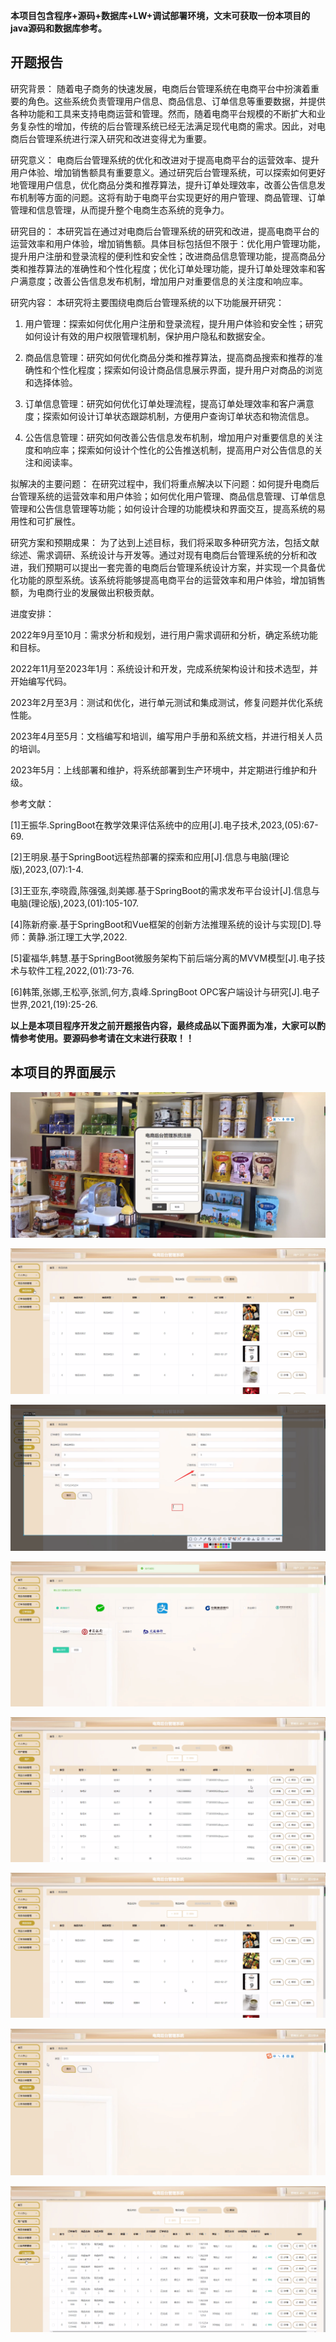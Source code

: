 ****本项目包含程序+源码+数据库+LW+调试部署环境，文末可获取一份本项目的java源码和数据库参考。****

## ******开题报告******

研究背景：
随着电子商务的快速发展，电商后台管理系统在电商平台中扮演着重要的角色。这些系统负责管理用户信息、商品信息、订单信息等重要数据，并提供各种功能和工具来支持电商运营和管理。然而，随着电商平台规模的不断扩大和业务复杂性的增加，传统的后台管理系统已经无法满足现代电商的需求。因此，对电商后台管理系统进行深入研究和改进变得尤为重要。

研究意义：
电商后台管理系统的优化和改进对于提高电商平台的运营效率、提升用户体验、增加销售额具有重要意义。通过研究后台管理系统，可以探索如何更好地管理用户信息，优化商品分类和推荐算法，提升订单处理效率，改善公告信息发布机制等方面的问题。这将有助于电商平台实现更好的用户管理、商品管理、订单管理和信息管理，从而提升整个电商生态系统的竞争力。

研究目的：
本研究旨在通过对电商后台管理系统的研究和改进，提高电商平台的运营效率和用户体验，增加销售额。具体目标包括但不限于：优化用户管理功能，提升用户注册和登录流程的便利性和安全性；改进商品信息管理功能，提高商品分类和推荐算法的准确性和个性化程度；优化订单处理功能，提升订单处理效率和客户满意度；改善公告信息发布机制，增加用户对重要信息的关注度和响应率。

研究内容： 本研究将主要围绕电商后台管理系统的以下功能展开研究：

  1. 用户管理：探索如何优化用户注册和登录流程，提升用户体验和安全性；研究如何设计有效的用户权限管理机制，保护用户隐私和数据安全。

  2. 商品信息管理：研究如何优化商品分类和推荐算法，提高商品搜索和推荐的准确性和个性化程度；探索如何设计商品信息展示界面，提升用户对商品的浏览和选择体验。

  3. 订单信息管理：研究如何优化订单处理流程，提高订单处理效率和客户满意度；探索如何设计订单状态跟踪机制，方便用户查询订单状态和物流信息。

  4. 公告信息管理：研究如何改善公告信息发布机制，增加用户对重要信息的关注度和响应率；探索如何设计个性化的公告推送机制，提高用户对公告信息的关注和阅读率。

拟解决的主要问题：
在研究过程中，我们将重点解决以下问题：如何提升电商后台管理系统的运营效率和用户体验；如何优化用户管理、商品信息管理、订单信息管理和公告信息管理等功能；如何设计合理的功能模块和界面交互，提高系统的易用性和可扩展性。

研究方案和预期成果：
为了达到上述目标，我们将采取多种研究方法，包括文献综述、需求调研、系统设计与开发等。通过对现有电商后台管理系统的分析和改进，我们预期可以提出一套完善的电商后台管理系统设计方案，并实现一个具备优化功能的原型系统。该系统将能够提高电商平台的运营效率和用户体验，增加销售额，为电商行业的发展做出积极贡献。

进度安排：

2022年9月至10月：需求分析和规划，进行用户需求调研和分析，确定系统功能和目标。

2022年11月至2023年1月：系统设计和开发，完成系统架构设计和技术选型，并开始编写代码。

2023年2月至3月：测试和优化，进行单元测试和集成测试，修复问题并优化系统性能。

2023年4月至5月：文档编写和培训，编写用户手册和系统文档，并进行相关人员的培训。

2023年5月：上线部署和维护，将系统部署到生产环境中，并定期进行维护和升级。

参考文献：

[1]王振华.SpringBoot在教学效果评估系统中的应用[J].电子技术,2023,(05):67-69.

[2]王明泉.基于SpringBoot远程热部署的探索和应用[J].信息与电脑(理论版),2023,(07):1-4.

[3]王亚东,李晓霞,陈强强,剡美娜.基于SpringBoot的需求发布平台设计[J].信息与电脑(理论版),2023,(01):105-107.

[4]陈新府豪.基于SpringBoot和Vue框架的创新方法推理系统的设计与实现[D].导师：黄静.浙江理工大学,2022.

[5]霍福华,韩慧.基于SpringBoot微服务架构下前后端分离的MVVM模型[J].电子技术与软件工程,2022,(01):73-76.

[6]韩策,张娜,王松亭,张凯,何方,袁峰.SpringBoot OPC客户端设计与研究[J].电子世界,2021,(19):25-26.

****以上是本项目程序开发之前开题报告内容，最终成品以下面界面为准，大家可以酌情参考使用。要源码参考请在文末进行获取！！****

## ******本项目的界面展示******

![](./res/deb7b892e16a446aa5b86f457929aa9b.png)

![](./res/ea7153f533274a35adcffa3e78c71f0a.png)

![](./res/eea66d5bb72741a69be080e1131463fc.png)

![](./res/44dfe7f5086f49f1b20306cf00ebb8a0.png)

![](./res/82613d374655403a845fd6bdbbcb037a.png)

![](./res/87b156d8ed6647f4894e26a729e9c228.png)

![](./res/9d4aec8c47d144059e35813ce612244f.png)

![](./res/cfd376b533254259ac5ddc3781b49784.png)

